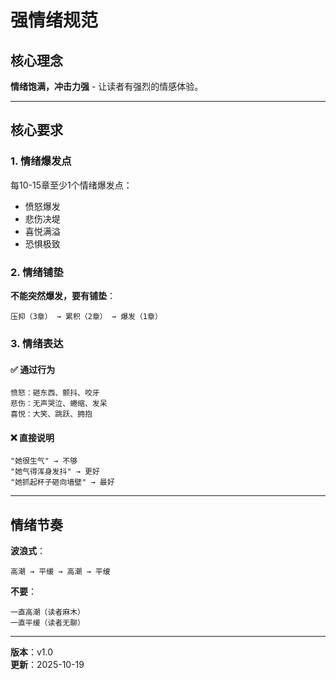 # 强情绪规范

## 核心理念

**情绪饱满，冲击力强** - 让读者有强烈的情感体验。

---

## 核心要求

### 1. 情绪爆发点

每10-15章至少1个情绪爆发点：
- 愤怒爆发
- 悲伤决堤
- 喜悦满溢
- 恐惧极致

### 2. 情绪铺垫

**不能突然爆发，要有铺垫**：
```
压抑（3章） → 累积（2章） → 爆发（1章）
```

### 3. 情绪表达

#### ✅ 通过行为
```
愤怒：砸东西、颤抖、咬牙
悲伤：无声哭泣、蜷缩、发呆
喜悦：大笑、跳跃、拥抱
```

#### ❌ 直接说明
```
"她很生气" → 不够
"她气得浑身发抖" → 更好
"她抓起杯子砸向墙壁" → 最好
```

---

## 情绪节奏

**波浪式**：
```
高潮 → 平缓 → 高潮 → 平缓
```

**不要**：
```
一直高潮（读者麻木）
一直平缓（读者无聊）
```

---

**版本**：v1.0  
**更新**：2025-10-19
